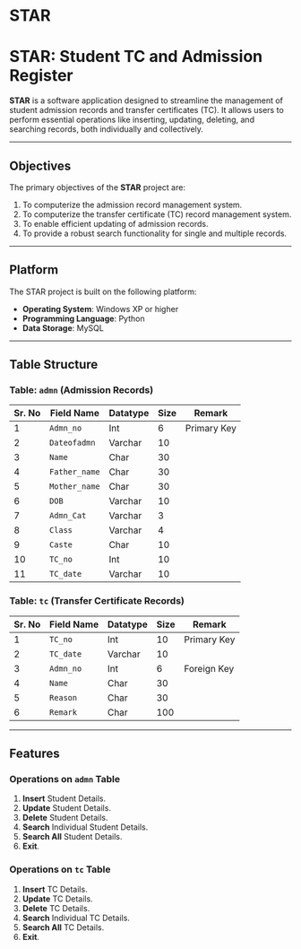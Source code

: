 # STAR
# STAR: Student TC and Admission Register

**STAR** is a software application designed to streamline the management of student admission records and transfer certificates (TC). It allows users to perform essential operations like inserting, updating, deleting, and searching records, both individually and collectively.

---

## Objectives
The primary objectives of the **STAR** project are:
1. To computerize the admission record management system.
2. To computerize the transfer certificate (TC) record management system.
3. To enable efficient updating of admission records.
4. To provide a robust search functionality for single and multiple records.

---

## Platform
The STAR project is built on the following platform:
- **Operating System**: Windows XP or higher
- **Programming Language**: Python
- **Data Storage**: MySQL

---

## Table Structure

### Table: `admn` (Admission Records)
| Sr. No | Field Name   | Datatype | Size | Remark       |
|--------|--------------|----------|------|--------------|
| 1      | `Admn_no`    | Int      | 6    | Primary Key  |
| 2      | `Dateofadmn` | Varchar  | 10   |              |
| 3      | `Name`       | Char     | 30   |              |
| 4      | `Father_name`| Char     | 30   |              |
| 5      | `Mother_name`| Char     | 30   |              |
| 6      | `DOB`        | Varchar  | 10   |              |
| 7      | `Admn_Cat`   | Varchar  | 3    |              |
| 8      | `Class`      | Varchar  | 4    |              |
| 9      | `Caste`      | Char     | 10   |              |
| 10     | `TC_no`      | Int      | 10   |              |
| 11     | `TC_date`    | Varchar  | 10   |              |

### Table: `tc` (Transfer Certificate Records)
| Sr. No | Field Name   | Datatype | Size | Remark       |
|--------|--------------|----------|------|--------------|
| 1      | `TC_no`      | Int      | 10   | Primary Key  |
| 2      | `TC_date`    | Varchar  | 10   |              |
| 3      | `Admn_no`    | Int      | 6    | Foreign Key  |
| 4      | `Name`       | Char     | 30   |              |
| 5      | `Reason`     | Char     | 30   |              |
| 6      | `Remark`     | Char     | 100  |              |

---

## Features

### Operations on `admn` Table
1. **Insert** Student Details.
2. **Update** Student Details.
3. **Delete** Student Details.
4. **Search** Individual Student Details.
5. **Search All** Student Details.
6. **Exit**.

### Operations on `tc` Table
1. **Insert** TC Details.
2. **Update** TC Details.
3. **Delete** TC Details.
4. **Search** Individual TC Details.
5. **Search All** TC Details.
6. **Exit**.


